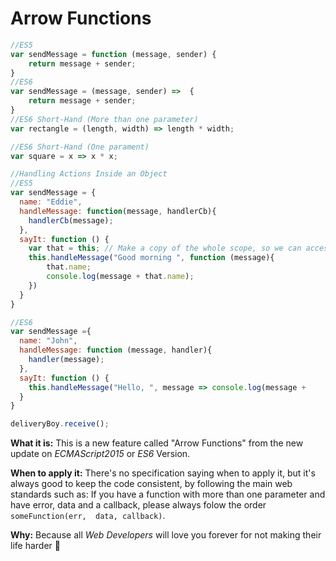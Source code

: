 # Arrow Functions

```js
//ES5
var sendMessage = function (message, sender) {
    return message + sender;
}
//ES6
var sendMessage = (message, sender) =>  {
    return message + sender;
}
//ES6 Short-Hand (More than one parameter)
var rectangle = (length, width) => length * width;

//ES6 Short-Hand (One parament)
var square = x => x * x;

//Handling Actions Inside an Object
//ES5
var sendMessage = {
  name: "Eddie",
  handleMessage: function(message, handlerCb){
    handlerCb(message);
  },
  sayIt: function () {
    var that = this; // Make a copy of the whole scope, so we can access "name" inside of the callback function.
    this.handleMessage("Good morning ", function (message){
        that.name;
        console.log(message + that.name);
    })
  }
}

//ES6
var sendMessage ={
  name: "John",
  handleMessage: function (message, handler){
    handler(message);
  },
  sayIt: function () {
    this.handleMessage("Hello, ", message => console.log(message +       this.name)) // The arrow functions leave an open door, to access the scope using "this".
  }
}

deliveryBoy.receive();

```

**What it is:** This is a new feature called "Arrow Functions" from the new update on *ECMAScript2015* or *ES6* Version.

**When to apply it:** There's no specification saying when to apply it, but it's always good to keep the code consistent, by following the main web standards such as: If you have a function with more than one parameter and have error, data and a callback, please always folow the order `someFunction(err,  data, callback)`.

**Why:** Because all *Web Developers* will love you forever for not making their life harder 😬
